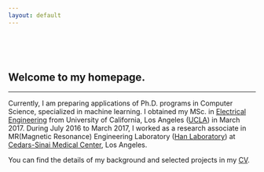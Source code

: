 ```yaml
---
layout: default
---
```


&nbsp;

&nbsp;


## [](#header-2)Welcome to my homepage.

* * *

Currently, I am preparing applications of Ph.D. programs in Computer Science, specialized in machine learning. I obtained my MSc. in [Electrical Engineering](http://www.ee.ucla.edu) from University of California, Los Angeles ([UCLA](http://www.ucla.edu)) in March 2017. During July 2016 to March 2017, I worked as a research associate in MR(Magnetic Resonance) Engineering Laboratory ([Han Laboratory](https://www.cedars-sinai.edu/Research/Research-Labs/Han-Lab/)) at [Cedars-Sinai Medical Center](https://www.cedars-sinai.org), Los Angeles.

You can find the details of my background and selected projects in my [CV](https://drive.google.com/file/d/1zGm9_Gq8WLz268AuA_ncwtrN-kNaPa62/view?usp=sharing).